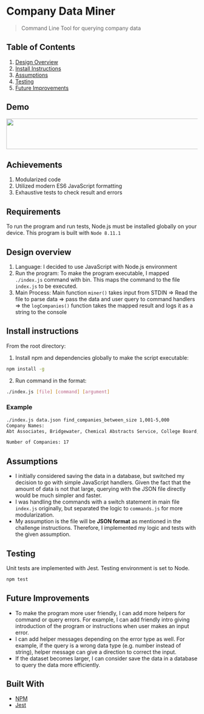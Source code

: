 # Company Data Miner
> Command Line Tool for querying company data

## Table of Contents

1. [Design Overview](#design-overview)
2. [Install Instructions](#install-instructions)
3. [Assumptions](#assumptions)
4. [Testing](#testing)
5. [Future Improvements](#future-improvements)

## Demo

<img width="700" height="80" src="https://i.imgur.com/NmPzAa9.png">


## Achievements

1. Modularized code
2. Utilized modern ES6 JavaScript formatting
3. Exhaustive tests to check result and errors

## Requirements

To run the program and run tests, Node.js must be installed globally on your device. 
This program is built with `Node 8.11.1`

## Design overview

1. Language: I decided to use JavaScript with Node.js environment 
2. Run the program: To make the program executable, I mapped `./index.js` command with bin. This maps the command to the file `index.js` to be executed.
3. Main Process: Main function `miner()` takes input from STDIN => Read the file to parse data => pass the data and user query to command handlers
=> the `logCompanies()` function takes the mapped result and logs it as a string to the console


## Install instructions

From the root directory:

1. Install npm and dependencies globally to make the script executable: 

```sh
npm install -g
```

2. Run command in the format: 

```sh
./index.js [file] [command] [argument]
```

### Example
```sh
./index.js data.json find_companies_between_size 1,001-5,000
Company Names:
Abt Associates, Bridgewater, Chemical Abstracts Service, College Board, CoreLogic, Dun & Bradstreet, Esri, Fitch, Forrester Research, Gallup, Graebel Van Lines, Informatica, Inovalon, JJ Keller, Moody\'s, Morningstar, Inc., Navico

Number of Companies: 17
```

## Assumptions

- I initially considered saving the data in a database, but switched my decision to go with simple JavaScript handlers. Given the fact that the amount of data is not that large, querying with the JSON file directly would be much simpler and faster.
- I was handling the commands with a switch statement in main file `index.js` originally, but separated the logic to `commands.js` for more modularization.
- My assumption is the file will be <b>JSON format</b> as mentioned in the challenge instructions. Therefore, I implemented my logic and tests with the given assumption.

## Testing

Unit tests are implemented with Jest. Testing environment is set to Node.

```sh
npm test
```

## Future Improvements

- To make the program more user friendly, I can add more helpers for command or query errors. For example, I can add friendly intro giving introduction of the program or instructions when user makes an input error.
- I can add helper messages depending on the error type as well. For example, if the query is a wrong data type (e.g. number instead of string), helper message can give a direction to correct the input.
- If the dataset becomes larger, I can consider save the data in a database to query the data more efficiently.


## Built With

* [NPM](https://www.npmjs.com)
* [Jest](https://jestjs.io)